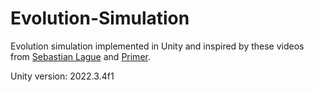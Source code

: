 # Evolution-Simulation

Evolution simulation implemented in Unity and inspired by these videos from [Sebastian Lague](https://www.youtube.com/watch?v=r_It_X7v-1E) and [Primer](https://www.youtube.com/watch?v=0ZGbIKd0XrM).

Unity version: 2022.3.4f1
